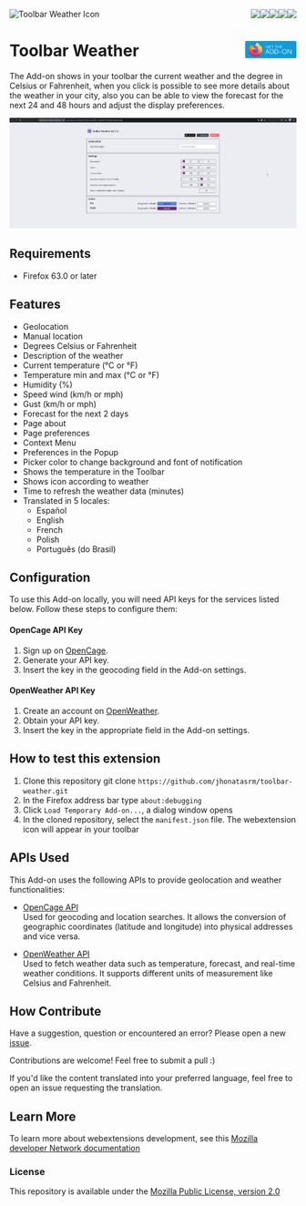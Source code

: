 [<img align="right" src="https://img.shields.io/github/issues/jhonatasrm/toolbar-weather.svg">](https://github.com/jhonatasrm/toolbar-weather/issues)
[<img align="right" src="https://img.shields.io/github/license/jhonatasrm/toolbar-weather.svg">](https://github.com/jhonatasrm/toolbar-weather/blob/master/LICENSE)
[<img align="right" src="https://img.shields.io/github/forks/jhonatasrm/toolbar-weather.svg">]()
[<img align="right" src="https://img.shields.io/github/stars/jhonatasrm/toolbar-weather.svg">]()
[<img align="right" src="https://img.shields.io/github/release/jhonatasrm/toolbar-weather.svg">](https://github.com/jhonatasrm/toolbar-weather/releases)

![Toolbar Weather Icon](/src/res/icons/icon@2x.png)

# Toolbar Weather [<img align="right" style="width:auto;height:32px;" src="https://raw.githubusercontent.com/jhonatasrm/jhonatasrm.github.io/master/images/addon-firefox.png">](https://addons.mozilla.org/en-US/firefox/addon/toolbar-weather/)

The Add-on shows in your toolbar the current weather and the degree in Celsius or Fahrenheit, when you click is possible to see more details about the weather in your city, also you can be able to view the forecast for the next 24 and 48 hours and adjust the display preferences.

![Toolbar Weather Screenshot](toolbar-weather.gif)

## Requirements
* Firefox 63.0 or later

## Features
* Geolocation
* Manual location
* Degrees Celsius or Fahrenheit
* Description of the weather
* Current temperature (°C or °F)
* Temperature min and max (°C or °F)
* Humidity (%)
* Speed wind (km/h or mph)
* Gust (km/h or mph)
* Forecast for the next 2 days
* Page about
* Page preferences
* Context Menu
* Preferences in the Popup
* Picker color to change background and font of notification
* Shows the temperature in the Toolbar
* Shows icon according to weather
* Time to refresh the weather data (minutes)
* Translated in 5 locales: 
  * Español
  * English 
  * French
  * Polish
  * Português (do Brasil)

## Configuration

To use this Add-on locally, you will need API keys for the services listed below. Follow these steps to configure them:

#### OpenCage API Key
1. Sign up on [OpenCage](https://opencagedata.com/).
2. Generate your API key.
3. Insert the key in the geocoding field in the Add-on settings.

#### OpenWeather API Key
1. Create an account on [OpenWeather](https://openweathermap.org/).
2. Obtain your API key.
3. Insert the key in the appropriate field in the Add-on settings.

## How to test this extension

1. Clone this repository git clone ```https://github.com/jhonatasrm/toolbar-weather.git```
2. In the Firefox address bar type ```about:debugging```
3. Click ```Load Temporary Add-on...```, a dialog window opens
4. In the cloned repository, select the ```manifest.json``` file. The webextension icon will appear in your toolbar

## APIs Used

This Add-on uses the following APIs to provide geolocation and weather functionalities:

* [OpenCage API](https://opencagedata.com/)<br>
Used for geocoding and location searches. It allows the conversion of geographic coordinates (latitude and longitude) into physical addresses and vice versa.

* [OpenWeather API](https://openweathermap.org/)<br>
Used to fetch weather data such as temperature, forecast, and real-time weather conditions. It supports different units of measurement like Celsius and Fahrenheit.

## How Contribute

Have a suggestion, question or encountered an error? Please open a new [issue](https://github.com/jhonatasrm/toolbar-weather/issues).

Contributions are welcome! Feel free to submit a pull :)

If you'd like the content translated into your preferred language, feel free to open an issue requesting the translation.

## Learn More
To learn more about webextensions development, see this [Mozilla developer Network documentation](https://developer.mozilla.org/en-US/Add-ons/WebExtensions)

### License
This repository is available under the [Mozilla Public License, version 2.0](https://github.com/jhonatasrm/toolbar-weather/blob/master/LICENSE)
